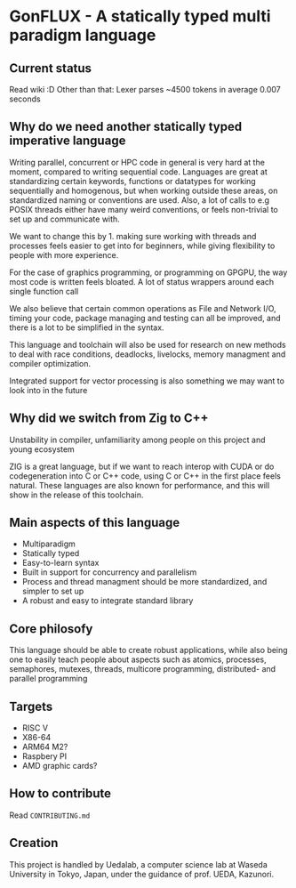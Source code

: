 # GonFLUX - A statically typed multi paradigm language

## Current status 

Read wiki :D
Other than that: Lexer parses ~4500 tokens in average 0.007 seconds


## Why do we need another statically typed imperative language  

Writing parallel, concurrent or HPC code in general is very hard at the moment,
compared to writing sequential code. Languages are great at standardizing certain keywords, 
functions or datatypes for working sequentially and homogenous, but when working outside
these areas, on standardized naming or conventions are used. Also, a lot of calls to 
e.g POSIX threads either have many weird conventions, or feels non-trivial to set up and 
communicate with. 

We want to change this by 1. making sure working with threads and processes feels easier to
get into for beginners, while giving flexibility to people with more experience. 

For the case of graphics programming, or programming on GPGPU, the way most code is written
feels bloated. A lot of status wrappers around each single function call 

We also believe that certain common operations as File and Network I/O, timing your code,
package managing and testing can all be improved, and there is a lot to be simplified in the syntax.

This language and toolchain will also be used for research on new methods to deal with race conditions,
deadlocks, livelocks, memory managment and compiler optimization.

Integrated support for vector processing is also something we may want to look into in the future



## Why did we switch from Zig to C++ 

Unstability in compiler, unfamiliarity among people on this project and young ecosystem 

ZIG is a great language, but if we want to reach interop with CUDA or do codegeneration into C or C++ 
code, using C or C++ in the first place feels natural. 
These languages are also known for performance, and this will show in the release of this toolchain.


## Main aspects of this language

- Multiparadigm
- Statically typed 
- Easy-to-learn syntax
- Built in support for concurrency and parallelism
- Process and thread managment should be more standardized, and simpler to set up
- A robust and easy to integrate standard library


## Core philosofy

This language should be able to create robust applications, while
also being one to easily teach people about aspects such as atomics, processes,
semaphores, mutexes, threads, multicore programming, distributed- and parallel programming 

## Targets

- RISC V
- X86-64
- ARM64 M2?
- Raspbery PI
- AMD graphic cards?

## How to contribute

Read `CONTRIBUTING.md`


## Creation

This project is handled by Uedalab, a computer science lab at Waseda University in
Tokyo, Japan, under the guidance of prof. UEDA, Kazunori.
